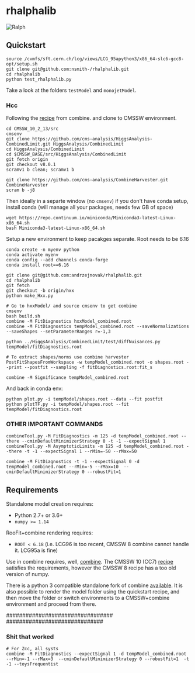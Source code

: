 # rhalphalib

![Ralph](https://upload.wikimedia.org/wikipedia/en/thumb/1/14/Ralph_Wiggum.png/220px-Ralph_Wiggum.png)

## Quickstart
```
source /cvmfs/sft.cern.ch/lcg/views/LCG_95apython3/x86_64-slc6-gcc8-opt/setup.sh
git clone git@github.com:nsmith-/rhalphalib.git
cd rhalphalib
python test_rhalphalib.py
```
Take a look at the folders `testModel` and `monojetModel`.

### Hcc
Following the [recipe](https://cms-analysis.github.io/HiggsAnalysis-CombinedLimit/#cc7-release-cmssw_10_2_x-recommended-version) from combine. and clone to CMSSW environment.
```
cd CMSSW_10_2_13/src
cmsenv
git clone https://github.com/cms-analysis/HiggsAnalysis-CombinedLimit.git HiggsAnalysis/CombinedLimit
cd HiggsAnalysis/CombinedLimit
cd $CMSSW_BASE/src/HiggsAnalysis/CombinedLimit
git fetch origin
git checkout v8.0.1
scramv1 b clean; scramv1 b

git clone https://github.com/cms-analysis/CombineHarvester.git CombineHarvester
scram b -j8

```
Then ideally in a separte window (no `cmsenv`) if you don't have conda setup, install conda (will manage all your packages, needs few GB of space)
```
wget https://repo.continuum.io/miniconda/Miniconda3-latest-Linux-x86_64.sh
bash Miniconda3-latest-Linux-x86_64.sh
```
Setup a new environment to keep pacakges separate. Root needs to be 6.16
```
conda create -n myenv python
conda activate myenv
conda config --add channels conda-forge
conda install root==6.16
```

```
git clone git@github.com:andrzejnovak/rhalphalib.git
cd rhalphalib
git fetch
git checkout -b origin/hxx
python make_Hxx.py

# Go to hxxModel/ and source cmsenv to get combine
cmsenv
bash build.sh
combine -M FitDiagnostics hxxModel_combined.root
combine -M FitDiagnostics tempModel_combined.root --saveNormalizations --saveShapes --setParameterRanges r=-1,3

python ../HiggsAnalysis/CombinedLimit/test/diffNuisances.py tempModel/fitDiagnostics.root 

# To extract shapes/norms use combine harvester
PostFitShapesFromWorkspace -w tempModel_combined.root -o shapes.root --print --postfit --sampling -f fitDiagnostics.root:fit_s

combine -M Significance tempModel_combined.root
```
And back in conda env:
```
python plot.py -i tempModel/shapes.root --data --fit postfit
python plotTF.py -i tempModel/shapes.root --fit tempModel/fitDiagnostics.root
```


### OTHER IMPORTANT COMMANDS
```
combineTool.py -M FitDiagnostics -m 125 -d tempModel_combined.root --there --cminDefaultMinimizerStrategy 0 -t -1 --expectSignal 1
combineTool.py -M AsymptoticLimits -m 125 -d tempModel_combined.root --there -t -1 --expectSignal 1 --rMin=-50 --rMax=50

combine -M FitDiagnostics -t -1 --expectSignal 0 -d tempModel_combined.root --rMin=-5 --rMax=10  --cminDefaultMinimizerStrategy 0 --robustFit=1
```

## Requirements
Standalone model creation requires:
  - Python 2.7+ or 3.6+
  - `numpy >= 1.14`

RooFit+combine rendering requires:
  - `ROOT < 6.18` (i.e. LCG96 is too recent, CMSSW 8 combine cannot handle it.  LCG95a is fine)

Use in combine requires, well, [combine](https://github.com/cms-analysis/HiggsAnalysis-CombinedLimit).
The CMSSW 10 (CC7) [recipe](https://cms-analysis.github.io/HiggsAnalysis-CombinedLimit/#cc7-release-cmssw_10_2_x-recommended-version)
satisfies the requirements, however the CMSSW 8 recipe has a too old version of numpy.

There is a python 3 compatible standalone fork of combine [available](https://github.com/guitargeek/combine).
It is also possible to render the model folder using the quickstart recipe, and then move the folder or switch
environments to a CMSSW+combine environment and proceed from there.


#################################
##############################
### Shit that worked
```
# For Zcc, all systs
combine -M FitDiagnostics --expectSignal 1 -d tempModel_combined.root --rMin=-1 --rMax=3  --cminDefaultMinimizerStrategy 0 --robustFit=1  -t -1 --toysFrequentist


```